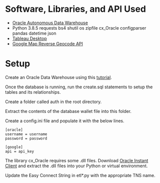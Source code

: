 # Software, Libraries, and API Used

- [Oracle Autonomous Data Warehouse](https://www.oracle.com/autonomous-database/autonomous-data-warehouse/)
- Python 3.8.5 requests bs4 shutil os zipfile cx_Oracle configparser pandas datetime json
- [Tableau Desktop](https://www.tableau.com/products/desktop)
- [Google Map Reverse Geocode API](https://developers.google.com/maps/documentation/geocoding/overview#ReverseGeocoding)

# Setup

Create an Oracle Data Warehouse using this [tutorial](http://holowczak.com/getting-started-with-oracle-autonomous-database-in-the-cloud/).

Once the database is running, run the create.sql statements to setup the tables and its relationships.

Create a folder called auth in the root directory.

Extract the contents of the database wallet file into this folder.

Create a config.ini file and populate it with the below lines.
```
[oracle]
username = username
password = password

[google]
api = api_key
```

The library cx_Oracle requires some .dll files. Download [Oracle Instant Client](https://www.oracle.com/database/technologies/instant-client/winx64-64-downloads.html) and extract the .dll files into your Python or virtual environment.

Update the Easy Connect String in etl*.py with the appropriate TNS name. 
